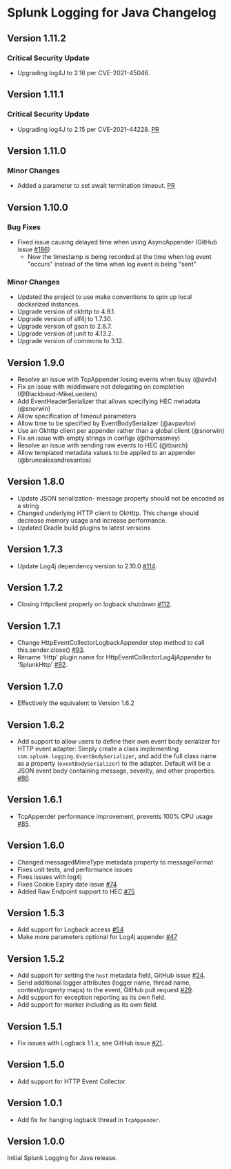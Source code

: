 # Splunk Logging for Java Changelog

## Version 1.11.2

### Critical Security Update
* Upgrading log4J to 2.16 per CVE-2021-45046.

## Version 1.11.1

### Critical Security Update
* Upgrading log4J to 2.15 per CVE-2021-44228. [PR](https://github.com/splunk/splunk-library-javalogging/pull/222)

## Version 1.11.0

### Minor Changes
* Added a parameter to set await termination timeout. [PR](https://github.com/splunk/splunk-library-javalogging/pull/179)

## Version 1.10.0

### Bug Fixes

* Fixed issue causing delayed time when using AsyncAppender (GitHub issue [#186](https://github.com/splunk/splunk-javascript-logging/issues/186))
  * Now the timestamp is being recorded at the time when log event "occurs" instead of the time when log event is being "sent"

### Minor Changes

* Updated the project to use make conventions to spin up local dockerized instances.
* Upgrade version of okhttp to 4.9.1.
* Upgrade version of slf4j to 1.7.30.
* Upgrade version of gson to 2.8.7.
* Upgrade version of junit to 4.13.2.
* Upgrade version of commons to 3.12.

 
## Version 1.9.0

* Resolve an issue with TcpAppender losing events when busy (@avdv)
* Fix an issue with middleware not delegating on completion (@Blackbaud-MikeLueders)
* Add EventHeaderSerializer that allows specifying HEC metadata (@snorwin)
* Allow specification of timeout parameters
* Allow time to be specified by EventBodySerializer (@avpavlov)
* Use an Okhttp client per appender rather than a global client (@snorwin)
* Fix an issue with empty strings in configs (@thomasmey)
* Resolve an issue with sending raw events to HEC (@tburch)
* Allow templated metadata values to be applied to an appender (@brunoalexandresantos)

## Version 1.8.0

* Update JSON serialization- message property should not be encoded as a string
* Changed underlying HTTP client to OkHttp. This change should decrease memory
  usage and increase performance.
* Updated Gradle build plugins to latest versions

## Version 1.7.3

* Update Log4j dependency version to 2.10.0 [#114](https://github.com/splunk/splunk-library-javalogging/pull/114).

## Version 1.7.2

* Closing httpclient properly on logback shutdown [#112](https://github.com/splunk/splunk-library-javalogging/pull/112).

## Version 1.7.1

* Change HttpEventCollectorLogbackAppender stop method to call this.sender.close()  [#93](https://github.com/splunk/splunk-library-javalogging/pull/93).
* Rename 'Http' plugin name for HttpEventCollectorLog4jAppender to 'SplunkHttp' [#92](https://github.com/splunk/splunk-library-javalogging/pull/92).

## Version 1.7.0

* Effectively the equivalent to Version 1.6.2

## Version 1.6.2

*  Add support to allow users to define their own event body serializer for HTTP event adapter: Simply create a class implementing `com.splunk.logging.EventBodySerializer`,
and add the full class name as a property (`eventBodySerializer`) to the adapter.
Default will be a JSON event body containing message, severity, and other properties. [#86](https://github.com/splunk/splunk-library-javalogging/pull/86).

## Version 1.6.1

* TcpAppender performance improvement, prevents 100% CPU usage [#85](https://github.com/splunk/splunk-library-javalogging/pull/85).

## Version 1.6.0
* Changed messagedMimeType metadata property to messageFormat
* Fixes unit tests, and performance issues
* Fixes issues with log4j
* Fixes Cookie Expiry date issue [#74](https://github.com/splunk/splunk-library-javalogging/pull/74)
* Added Raw Endpoint support to HEC [#75](https://github.com/splunk/splunk-library-javalogging/pull/75)

## Version 1.5.3
* Add support for Logback access [#54](https://github.com/splunk/splunk-library-javalogging/issues/54)
* Make more parameters optional for Log4j appender [#47](https://github.com/splunk/splunk-library-javalogging/issues/47)

## Version 1.5.2

* Add support for setting the `host` metadata field, GitHub issue [#24](https://github.com/splunk/splunk-library-javalogging/issues/24).
* Send additional logger attributes (logger name, thread name, context/property maps) to the event, GitHub pull request [#29](https://github.com/splunk/splunk-library-javalogging/pull/29).
* Add support for exception reporting as its own field.
* Add support for marker including as its own field.

## Version 1.5.1

* Fix issues with Logback 1.1.x, see GitHub issue [#21](https://github.com/splunk/splunk-library-javalogging/issues/21).

## Version 1.5.0

* Add support for HTTP Event Collector.

## Version 1.0.1

* Add fix for hanging logback thread in `TcpAppender`.

## Version 1.0.0

Initial Splunk Logging for Java release.
